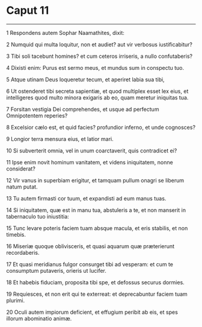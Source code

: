 # Caput 11

***

1 Respondens autem Sophar Naamathites, dixit:

2 Numquid qui multa loquitur, non et audiet? aut vir verbosus iustificabitur?

3 Tibi soli tacebunt homines? et cum ceteros irriseris, a nullo confutaberis?

4 Dixisti enim: Purus est sermo meus, et mundus sum in conspectu tuo.

5 Atque utinam Deus loqueretur tecum, et aperiret labia sua tibi,

6 Ut ostenderet tibi secreta sapientiæ, et quod multiplex esset lex eius, et intelligeres quod multo minora exigaris ab eo, quam meretur iniquitas tua.

7 Forsitan vestigia Dei comprehendes, et usque ad perfectum Omnipotentem reperies?

8 Excelsior cælo est, et quid facies? profundior inferno, et unde cognosces?

9 Longior terra mensura eius, et latior mari.

10 Si subverterit omnia, vel in unum coarctaverit, quis contradicet ei?

11 Ipse enim novit hominum vanitatem, et videns iniquitatem, nonne considerat?

12 Vir vanus in superbiam erigitur, et tamquam pullum onagri se liberum natum putat.

13 Tu autem firmasti cor tuum, et expandisti ad eum manus tuas.

14 Si iniquitatem, quæ est in manu tua, abstuleris a te, et non manserit in tabernaculo tuo iniustitia:

15 Tunc levare poteris faciem tuam absque macula, et eris stabilis, et non timebis.

16 Miseriæ quoque oblivisceris, et quasi aquarum quæ præterierunt recordaberis.

17 Et quasi meridianus fulgor consurget tibi ad vesperam: et cum te consumptum putaveris, orieris ut lucifer.

18 Et habebis fiduciam, proposita tibi spe, et defossus securus dormies.

19 Requiesces, et non erit qui te exterreat: et deprecabuntur faciem tuam plurimi.

20 Oculi autem impiorum deficient, et effugium peribit ab eis, et spes illorum abominatio animæ.

